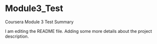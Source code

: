 # Module3_Test
Coursera Module 3 Test Summary

I am editing the README file. Adding some more details about the project description.
